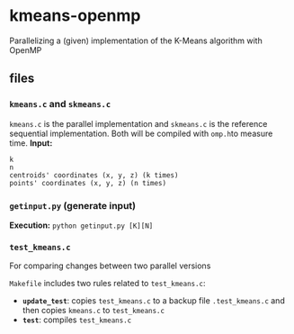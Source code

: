 # kmeans-openmp
Parallelizing a (given) implementation of the K-Means algorithm with OpenMP

## files
### `kmeans.c` and `skmeans.c`
`kmeans.c` is the parallel implementation and `skmeans.c` is the reference sequential implementation. Both will be compiled with `omp.h`to measure time.
**Input:**
```
k
n
centroids' coordinates (x, y, z) (k times)
points' coordinates (x, y, z) (n times)
```

### `getinput.py` (generate input)
**Execution:** `python getinput.py [K][N]`

### `test_kmeans.c`
For comparing changes between two parallel versions

`Makefile` includes two rules related to `test_kmeans.c`:
* **`update_test`**: copies `test_kmeans.c` to a backup file `.test_kmeans.c` and then copies `kmeans.c` to `test_kmeans.c`
* **`test`**: compiles `test_kmeans.c`
